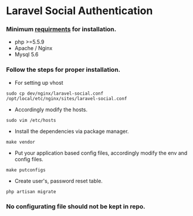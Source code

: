 # Laravel Social Authentication

### Minimum [requirments](https://www.laravel.com/docs/5.3#server-requirements) for installation.

* php >=5.5.9
* Apache / Nginx
* Mysql 5.6

### Follow the steps for proper installation.

* For setting up vhost
```
sudo cp dev/nginx/laravel-social.conf /opt/local/etc/nginx/sites/laravel-social.conf
```

* Accordingly modify the hosts.
```
sudo vim /etc/hosts
```

* Install the dependencies via package manager.
```
make vendor
```

* Put your application based config files, accordingly modify the env and config files.
```
make putconfigs
```

* Create user's, password reset table.
```
php artisan migrate
```

### No configurating file should not be kept in repo.